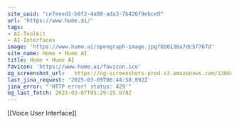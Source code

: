 ```yaml
---
site_uuid: "ce7eeed3-b9f2-4a80-ada3-7b426f9ebce8"
url: 'https://www.hume.ai/'
tags:
- AI-Toolkit
- AI-Interfaces
image: 'https://www.hume.ai/opengraph-image.jpg?bb0136a7dc5f767d'
site_name: Home • Hume AI
title: Home • Hume AI
favicon: 'https://www.hume.ai/favicon.ico'
og_screenshot_url:   https://og-screenshots-prod.s3.amazonaws.com/1366x768/80/false/edf183c5934d0b7576e658de717b0caf767a18afda6c57d4dce805308268f8dd.jpeg
last_jina_request: '2025-03-09T06:44:58.892Z'
jina_error: "'HTTP error! status: 429'"
og_last_fetch: 2025-03-07T05:29:25.878Z
---
```

[[Voice User Interface]]

